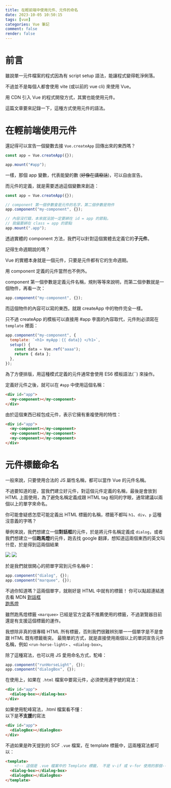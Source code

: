 ```yaml
---
title: 在輕前端中使用元件、元件的命名
date: 2023-10-05 10:50:15
tags: [vue]
categories: Vue 筆記
comment: false
render: false
---
```


# 前言

雖說單一元件檔案的程式因為有 script setup 語法，能讓程式變得乾淨俐落。

不過並不是每個人都會使用 vite (或以前的 vue cli) 來使用 Vue。

用 CDN 引入 Vue 的程式開發方式，其實也能使用元件。

這篇文章要來記錄一下，這種方式使用元件的語法。

# 在輕前端使用元件

還記得可以宣告一個變數去接 `Vue.createApp` 回傳出來的東西嗎？

```js
const app = Vue.createApp({});

app.mount("#app");
```

一樣，那個 app 變數，代表能變的數 (~~好像在講廢話~~)，可以自由宣告。

而元件的定義，就是需要透過這個變數來創造：

```js
const app = Vue.createApp({});

// component 第一個參數會是元件的名字，第二個參數是物件
app.component("my-component", {});

// 內容沒打錯，本來就沒說一定要綁在 id = app 的節點。
// 我偏要綁在 class = app 的節點
app.mount(".app");
```

透過實體的 component 方法，我們可以針對這個實體去定義它的**子元件**。

記得生命週期說的嗎？

Vue 的實體本身就是一個元件，只要是元件都有它的生命週期。

用 component 定義的元件當然也不例外。

component 第一個參數是定義元件名稱，規則等等來說明，而第二個參數就是一個物件，再看一次：

```js
app.component("my-component", {});
```

而這個物件的內容可以寫的東西，就跟 createApp 中的物件完全一樣。

只不過 createApp 的模板可以直接用 #app 李面的內容取代，元件則必須寫在`template` 裡面：

```js
app.component("my-component", {
  template: `<h1> myApp：{{ data}} </h1>`,
  setup() {
    const data = Vue.ref("aaaa");
    return { data };
  },
});
```

為了方便排版，用這種模式定義的元件通常會使用 ES6 模板語法(``) 來操作。

定義好元件之後，就可以在 `#app` 中使用這個名稱：

```html
<div id="app">
  <my-component></my-component>
</div>
```

由於這個東西已經包成元件，表示它擁有重複使用的特性：

```html
<div id="app">
  <my-component></my-component>
  <my-component></my-component>
  <my-component></my-component>
</div>
```

# 元件標籤命名

一般來說，只要使用合法的 JS 屬性名稱，都可以當作 Vue 的元件名稱。

不過要知道的是，當我們建立好元件，對這個元件定義的名稱，最後是會放到 HTML 上面使用，為了避免名稱定義成跟 HTML tag 相同的字眼，通常建議以兩個以上的單字來命名。

你可能會疑惑怎麼可能定義出 HTML 標籤的名稱，標籤不都叫 `h1`、`div`、`p` 這種沒意義的字嗎？

舉例來說，我們想建立一個**對話框**的元件，於是將元件名稱定義成 `dialog`，或者我們想建立一個**跑馬燈**的元件，跑去找 google 翻譯，想知道這兩個東西的英文叫什麼，於是得到這兩個結果

![](https://i.imgur.com/QjGKipd.png)
![](https://i.imgur.com/q4jjww9.png)

於是我們就很開心的把單字寫到元件名稱中：

```js
app.component("dialog", {});
app.component("marquee", {});
```

不過你知道嗎？這兩個單字，就剛好是 HTML 中就有的標籤！
你可以點超連結進去看 MDN
[對話框](https://developer.mozilla.org/zh-CN/docs/Web/HTML/Element/dialog)  
[跑馬燈](https://developer.mozilla.org/zh-CN/docs/Web/HTML/Element/marquee)

雖然跑馬燈標籤 `<marquee>` 已經是官方定義不推薦使用的標籤，不過瀏覽器目前還是有支援這個標籤的運作。

我想除非真的很專精 HTML 所有標籤，否則我們很難辨別單一一個單字是不是會跟 HTML 既有標籤衝突。
最簡單的方式，就是直接使用兩個以上的單詞宣告元件名稱，例如 `<run-horse-light>` 、`<dialog-box>`。

除了這種寫法，也可以用 JS 愛用命名方式，駝峰：

```js
app.component("runHorseLight", {});
app.component("dialogBox", {});
```

在使用上，如果在 `.html` 檔案中要寫元件，必須使用連字號的寫法：

```html
<div id="app">
  <dialog-box></dialog-box>
</div>
```

如果使用駝峰寫法，.html 檔案看不懂：  
以下是**不支援**的寫法

```html
<div id="app">
  <dialogBox></dialogBox>
</div>
```


不過如果是昨天提到的 SCF  `.vue` 檔案，在 template 標籤中，這兩種寫法都可以：

```html
<template>
    <!-- 這個是 .vue 檔案中的 Template 標籤， 不是 v-if 或 v-for 使用的那個-->
  <dialog-box></dialog-box>
  <dialogBox></dialogBox>
</template>
```